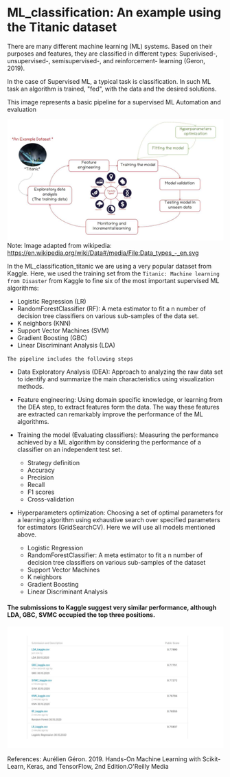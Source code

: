 # ML_classification: An example using the Titanic dataset
There are many different machine learning (ML) systems. Based on their purposes and features, they are classified in different types: Superivised-, unsupervised-, semisupervised-, and reinforcement- learning (Geron, 2019).

In the case of Supervised ML, a typical task is classification. In such ML task an algorithm is trained, "fed", with the data and the desired solutions.

This image represents a  basic pipeline for a supervised ML Automation and evaluation

![](images/Data_Types_titanic.jpg)
Note: Image adapted from wikipedia: https://en.wikipedia.org/wiki/Data#/media/File:Data_types_-_en.svg

In the ML_classification_titanic we are using a very popular dataset from Kaggle. Here, we used the training set from the `Titanic: Machine learning from Disaster` from Kaggle to fine six of the most important supervised ML algorithms:
- Logistic Regression (LR)
- RandomForestClassifier (RF): A meta estimator  to fit a n number of decision tree classifiers on various sub-samples of the data set.
- K neighbors (KNN)
- Support Vector Machines (SVM)
- Gradient Boosting (GBC)
- Linear Discriminant Analysis (LDA)

`The pipeline includes the following steps`

- Data Exploratory Analysis (DEA): Approach to analyzing the raw data set to identify and summarize the main characteristics using visualization methods.
- Feature engineering: Using domain specific knowledge, or learning from the DEA step, to extract features form the data. The way these features are extracted can remarkably improve the performance of the ML algorithms.
- Training the model (Evaluating classifiers): Measuring the performance achieved by a ML algorithm by considering the performance of a classifier on an independent test set.  
  * Strategy definition
  * Accuracy
  * Precision
  * Recall
  * F1 scores
  * Cross-validation

- Hyperparameters optimization: Choosing a set of optimal parameters for a learning algorithm using exhaustive search over specified parameters for estimators (GridSearchCV). Here we will use all models mentioned above.
  * Logistic Regression
  * RandomForestClassifier: A meta estimator  to fit a n number of decision tree classifiers on various sub-samples of the dataset
  * Support Vector Machines
  * K neighbors
  * Gradient Boosting
  * Linear Discriminant Analysis

#### The submissions to Kaggle suggest very similar performance, although LDA, GBC, SVMC occupied the top three positions.

![](images/Kaggle_Submissions.jpg)

References:
Aurélien Géron. 2019. Hands-On Machine Learning with Scikit-Learn, Keras, and TensorFlow, 2nd Edition.O'Reilly Media
